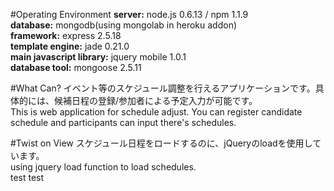#Operating Environment
**server:**  node.js 0.6.13 / npm 1.1.9  
**database:**  mongodb(using mongolab in heroku addon)  
**framework:** express 2.5.18  
**template engine:** jade 0.21.0  
**main javascript library:** jquery mobile 1.0.1  
**database tool:** mongoose 2.5.11 

#What Can?
イベント等のスケジュール調整を行えるアプリケーションです。具体的には、候補日程の登録/参加者による予定入力が可能です。  
This is web application for schedule adjust. You can register candidate schedule and participants can input there's schedules.

#Twist on View
スケジュール日程をロードするのに、jQueryのloadを使用しています。  
using jquery load function to load schedules.  
      test
      test
